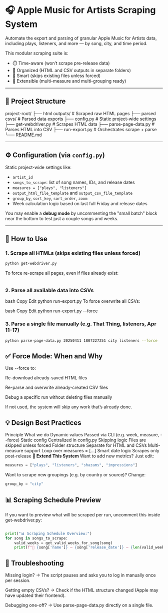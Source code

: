 # 🎧 Apple Music for Artists Scraping System

Automate the export and parsing of granular Apple Music for Artists data, including plays, listeners, and more — by song, city, and time period.

This modular scraping suite is:

- ⏱️ Time-aware (won’t scrape pre-release data)
- 📂 Organized (HTML and CSV outputs in separate folders)
- 🧠 Smart (skips existing files unless forced)
- 🧰 Extensible (multi-measure and multi-grouping ready)

---

## 🧱 Project Structure

project-root/ ├── html outputs/ # Scraped raw HTML pages ├── parsed csvs/ # Parsed data exports ├── config.py # Static project-wide settings ├── get-webdriver.py # Scrapes HTML data ├── parse-page-data.py # Parses HTML into CSV ├── run-export.py # Orchestrates scrape + parse └── README.md


---

## ⚙️ Configuration (via `config.py`)

Static project-wide settings like:

- `artist_id`
- `songs_to_scrape`: list of song names, IDs, and release dates
- `measures = ["plays", "listeners"]`
- `output_html_file_template` and `output_csv_file_template`
- `group_by`, `sort_key`, `sort_order`, `zoom`
- Week calculation logic based on last full Friday and release dates

You may enable a **debug mode** by uncommenting the "small batch" block near the bottom to test just a couple songs and weeks.

---

## 🚀 How to Use

### 1. Scrape all HTMLs (skips existing files unless forced)

```bash
python get-webdriver.py
```

To force re-scrape all pages, even if files already exist:

```python get-webdriver.py --force
```

### 2. Parse all available data into CSVs
bash
Copy
Edit
python run-export.py
To force overwrite all CSVs:

bash
Copy
Edit
python run-export.py --force
### 3. Parse a single file manually (e.g. That Thing, listeners, Apr 11–17)
```bash
python parse-page-data.py 20250411 1807227251 city listeners --force
```
## **✅ Force Mode: When and Why**
Use --force to:

Re-download already-saved HTML files

Re-parse and overwrite already-created CSV files

Debug a specific run without deleting files manually

If not used, the system will skip any work that’s already done.

## **💡 Design Best Practices**

Principle	What we do
Dynamic values	Passed via CLI (e.g. week, measure, --force)
Static config	Centralized in config.py
Skipping logic	Files are skipped unless forced
Folder structure	Separate for HTML and CSVs
Multi-measure support	Loop over measures = [...]
Smart date logic	Scrapes only post-release
**🧠 Extend This System**
Want to add new metrics? Just edit:

```python
measures = ["plays", "listeners", "shazams", "impressions"]
```
Want to scrape new groupings (e.g. by country or source)? Change:

```python
group_by = "city"
```
## **📊 Scraping Schedule Preview**
If you want to preview what will be scraped per run, uncomment this inside get-webdriver.py:

```python

print("📊 Scraping Schedule Overview:")
for song in songs_to_scrape:
    valid_weeks = get_valid_weeks_for_song(song)
    print(f"🎵 {song['name']} — {song['release_date']} — {len(valid_weeks)} weeks pulled")
```
## **🧪 Troubleshooting**
Missing login? → The script pauses and asks you to log in manually once per session.

Getting empty CSVs? → Check if the HTML structure changed (Apple may have updated their frontend).

Debugging one-off? → Use parse-page-data.py directly on a single file.




